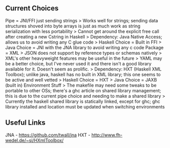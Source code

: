 Current Choices
---------------
Pipe = JNI/FFI just sending strings
	> Works well for strings; sending data structures shoved into byte arrays is just as much work as string serialization with less portability
	> Cannot get around the explicit free call after creating a new Cstring in Haskell
	> Dependency: Java Native Access; allows us to avoid writing any C glue code
	> Haskell Choice = Built in FFI
	> Java Choice = JNI with the JNA library to avoid writing any c code
Package = XML
	> JSON does not support by reference types or schemas natively
	> XML's other heavyweight features may be useful in the future
	> YAML may be a better choice, but I've never used it and there isn't a good library available for it. Doesn't seem as prolific.
	> Dependency: HXT (Haskell XML Toolbox); unlike java, haskell has no built in XML library; this one seems to be active and well vetted
	> Haskell Choice = HXT
	> Java Choice = JAXB (built in)
Environment Stuff
	> The makefile may need some tweaks to be portable to other OSs; there's a ghc article on shared library management; this is due to the current pipe choice and needing to make a shared library
	> Currently the haskell shared library is statically linked, except for ghc; ghc library installed and location must be updated when switching environments

Useful Links
------------
JNA - https://github.com/twall/jna
HXT - http://www.fh-wedel.de/~si/HXmlToolbox/
